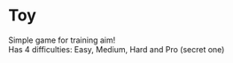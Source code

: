 # Toy
Simple game for training aim!<br>
Has 4 difficulties: Easy, Medium, Hard and Pro (secret one)
